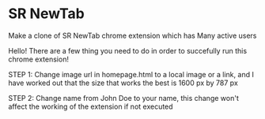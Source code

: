 # SR NewTab
Make a clone of SR NewTab chrome extension which has Many active users

Hello!
There are a few thing you need to do in order to succefully run this chrome extension!

STEP 1: Change image url in homepage.html to a local image or a link, and I have worked out that the size that works the best is 1600 px by 787 px       


STEP 2: Change name from John Doe to your name, this change won't affect the working of the extension if not executed
